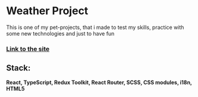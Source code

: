 # Weather Project
This is one of my pet-projects, that i made to test my skills, practice with some new 
technologies and just to have fun
### [Link to the site](https://super-weather-project.netlify.app)
## Stack: 
**React, TypeScript, Redux Toolkit, React Router, SCSS, CSS modules, i18n, HTML5**